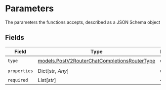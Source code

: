 # Parameters

The parameters the functions accepts, described as a JSON Schema object


## Fields

| Field                                                                                              | Type                                                                                               | Required                                                                                           | Description                                                                                        |
| -------------------------------------------------------------------------------------------------- | -------------------------------------------------------------------------------------------------- | -------------------------------------------------------------------------------------------------- | -------------------------------------------------------------------------------------------------- |
| `type`                                                                                             | [models.PostV2RouterChatCompletionsRouterType](../models/postv2routerchatcompletionsroutertype.md) | :heavy_check_mark:                                                                                 | N/A                                                                                                |
| `properties`                                                                                       | Dict[str, *Any*]                                                                                   | :heavy_check_mark:                                                                                 | N/A                                                                                                |
| `required`                                                                                         | List[*str*]                                                                                        | :heavy_minus_sign:                                                                                 | N/A                                                                                                |